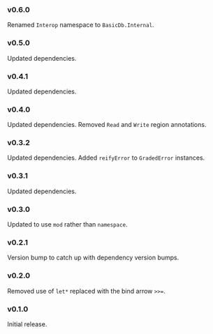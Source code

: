### v0.6.0
   Renamed `Interop` namespace to `BasicDb.Internal`.

### v0.5.0
   Updated dependencies.

### v0.4.1
   Updated dependencies.

### v0.4.0
   Updated dependencies.
   Removed `Read` and `Write` region annotations.

### v0.3.2
   Updated dependencies.
   Added `reifyError` to `GradedError` instances.

### v0.3.1
   Updated dependencies.

### v0.3.0
   Updated to use `mod` rather than `namespace`.

### v0.2.1
   Version bump to catch up with dependency version bumps.

### v0.2.0
   Removed use of `let*` replaced with the bind arrow `>>=`.

### v0.1.0
   Initial release.
